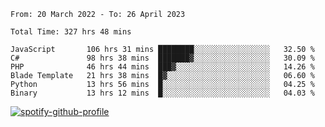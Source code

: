 <!--START_SECTION:waka-->

```text
From: 20 March 2022 - To: 26 April 2023

Total Time: 327 hrs 48 mins

JavaScript       106 hrs 31 mins ████████░░░░░░░░░░░░░░░░░   32.50 %
C#               98 hrs 38 mins  ███████▓░░░░░░░░░░░░░░░░░   30.09 %
PHP              46 hrs 44 mins  ███▓░░░░░░░░░░░░░░░░░░░░░   14.26 %
Blade Template   21 hrs 38 mins  █▓░░░░░░░░░░░░░░░░░░░░░░░   06.60 %
Python           13 hrs 56 mins  █░░░░░░░░░░░░░░░░░░░░░░░░   04.25 %
Binary           13 hrs 12 mins  █░░░░░░░░░░░░░░░░░░░░░░░░   04.03 %
```

<!--END_SECTION:waka-->
[![spotify-github-profile](https://spotify-github-profile.vercel.app/api/view?uid=c00zprrvy9xiloa9qnco3hmng&cover_image=true&theme=novatorem&show_offline=false&background_color=121212&bar_color=53b14f&bar_color_cover=false)](https://spotify-github-profile.vercel.app/api/view?uid=c00zprrvy9xiloa9qnco3hmng&redirect=true)
